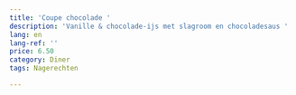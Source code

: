 ```yaml
---
title: 'Coupe chocolade '
description: 'Vanille & chocolade-ijs met slagroom en chocoladesaus '
lang: en
lang-ref: ''
price: 6.50
category: Diner
tags: Nagerechten

---
```

